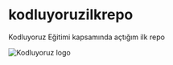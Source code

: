 # kodluyoruzilkrepo
Kodluyoruz Eğitimi kapsamında açtığım ilk repo

![Kodluyoruz logo](/hatice/Downloads/https://images.app.goo.gl/75Zj3ZfCRThHtRX7A "Kodluyoruz logo")

